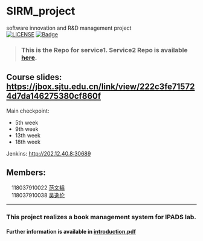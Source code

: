 # SIRM_project
software innovation and R&amp;D management project  
[![LICENSE](https://img.shields.io/badge/license-Anti%20996-blue.svg)](https://github.com/996icu/996.ICU/blob/master/LICENSE)
[![Badge](https://img.shields.io/badge/link-996.icu-red.svg)](https://996.icu/#/zh_CN)

>### This is the Repo for service1. Service2 Repo is available [here](https://github.com/FanWT/serv). 
## Course slides: https://jbox.sjtu.edu.cn/link/view/222c3fe715724d7da146275380cf860f

Main checkpoint:
-  5th week
-  9th week
-  13th week
-  18th week

Jenkins: http://202.12.40.8:30689

## Members:
&emsp;118037910022 [范文韬](https://github.com/FanWT)  
&emsp;118037910038 [吴逸伦](https://github.com/lemonChar)

***
### This project realizes a book management system for IPADS lab.
#### Further information is available in [introduction.pdf](introduction.pdf)